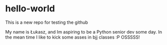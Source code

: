 # hello-world
This is a new repo for testing the github 

My name is Łukasz, and Im aspiring to be a Python senior dev some day. 
In the mean time I like to kick some asses in bjj classes :P OSSSSS! 

